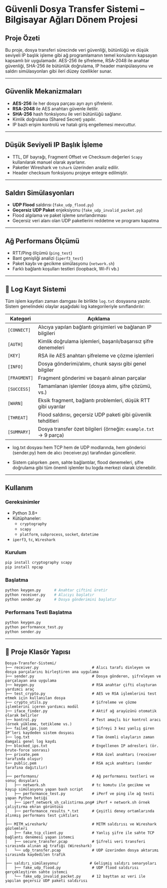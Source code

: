 #  Güvenli Dosya Transfer Sistemi – Bilgisayar Ağları Dönem Projesi

##  Proje Özeti

Bu proje, dosya transferi sürecinde veri güvenliği, bütünlüğü ve düşük seviyeli IP başlık işleme gibi ağ programlamanın temel konularını kapsayan kapsamlı bir uygulamadır. AES-256 ile şifreleme, RSA-2048 ile anahtar güvenliği, SHA-256 ile bütünlük doğrulama, IP header manipülasyonu ve saldırı simülasyonları gibi ileri düzey özellikler sunar.


---

##  Güvenlik Mekanizmaları

-  **AES-256** ile her dosya parçası ayrı ayrı şifrelenir.
-  **RSA-2048** ile AES anahtarı güvenle iletilir.
-  **SHA-256** hash fonksiyonu ile veri bütünlüğü sağlanır.
-  Kimlik doğrulama (Shared Secret) yapılır.
-  IP bazlı erişim kontrolü ve hatalı giriş engellemesi mevcuttur.

---

##  Düşük Seviyeli IP Başlık İşleme

-  TTL, DF bayrağı, Fragment Offset ve Checksum değerleri `Scapy` kullanılarak manuel olarak ayarlanır.
-  Paketler Wireshark ve `tshark` üzerinden analiz edilir.
-  Header checksum fonksiyonu projeye entegre edilmiştir.

---

##  Saldırı Simülasyonları

-  **UDP Flood** saldırısı (`fake_udp_flood.py`)
-  **Geçersiz UDP Paket** enjeksiyonu (`fake_udp_invalid_packet.py`)
-  Flood algılama ve paket işleme sınırlandırması
-  Geçersiz veri alanı olan UDP paketlerini reddetme ve programı kapatma

---

##  Ağ Performans Ölçümü

-  RTT/Ping ölçümü (`ping_test`)
-  Bant genişliği analizi (`iperf3_test`)
-  Paket kaybı ve gecikme simülasyonu (`network.sh`)
-  Farklı bağlantı koşulları testleri (loopback, Wi-Fi vb.)

---

## 📘 Log Kayıt Sistemi

Tüm işlem kayıtları zaman damgası ile birlikte `log.txt` dosyasına yazılır. Sistem genelindeki olaylar aşağıdaki log kategorileriyle sınıflandırılır:

| Kategori      | Açıklama                                                                 |
|---------------|--------------------------------------------------------------------------|
| `[CONNECT]`   | Alıcıya yapılan bağlantı girişimleri ve bağlanan IP bilgileri            |
| `[AUTH]`      | Kimlik doğrulama işlemleri, başarılı/başarısız şifre denemeleri          |
| `[KEY]`       | RSA ile AES anahtarı şifreleme ve çözme işlemleri                        |
| `[INFO]`      | Dosya gönderimi/alımı, chunk sayısı gibi genel bilgiler                  |
| `[FRAGMENT]`  | Fragment gönderimi ve başarılı alınan parçalar                           |
| `[SUCCESS]`   | Tamamlanan işlemler (dosya alımı, şifre çözümü, vs.)                     |
| `[WARN]`      | Eksik fragment, bağlantı problemleri, düşük RTT gibi uyarılar            |
| `[THREAT]`    | Flood saldırısı, geçersiz UDP paketi gibi güvenlik tehditleri            |
| `[SUMMARY]`   | Dosya transfer özet bilgileri (örneğin: `example.txt` → 9 parça)         |

- log.txt dosyası hem TCP hem de UDP modlarında, hem gönderici (sender.py) hem de alıcı (receiver.py) tarafından güncellenir.

- Sistem çalışırken .pem, sahte bağlantılar, flood denemeleri, şifre doğrulama gibi tüm önemli işlemler bu logda merkezi olarak izlenebilir.
---

##  Kullanım

### Gereksinimler

- Python 3.8+
- Kütüphaneler:
  - `cryptography`
  - `scapy`
  - `platform`, `subprocess`, `socket`, `datetime`
- `iperf3`, `tc`, `Wireshark`

### Kurulum

```bash
pip install cryptography scapy
pip install npcap
```

### Başlatma
```bash
python keygen.py      # Anahtar çiftini üretir
python receiver.py    # Alıcıyı başlatır
python sender.py      # Dosya gönderimini başlatır
```

### Performans Testi Başlatma
```bash
python keygen.py      
python performance_test.py
python sender.py     
```
---

## 📁 Proje Klasör Yapısı

```
Dosya-Transfer-Sistemi/
├── receiver.py                        # Alıcı tarafı dinleyen ve dosya parçalarını birleştiren ana uygulama
├── sender.py                          # Dosya gönderen, şifreleyen ve parçalayan ana uygulama
├── keygen.py                          # RSA anahtar çifti oluşturan yardımcı araç
├── test_crypto.py                     # AES ve RSA işlemlerini test etmek için kullanılan dosya
├── crypto_utils.py                    # Şifreleme ve çözme işlemlerini içeren yardımcı modül
├── iface_finder.py                    # Aktif ağ arayüzünü otomatik olarak belirler
├── kontrol.py                         # Test amaçlı bir kontrol aracı (örnek yükleme, tetikleme vs.)
├── failed_ips.json                    # Şifreyi 3 kez yanlış giren IP’leri kaydeden sistem dosyası
├── log.txt                            # Tüm önemli olayların zaman damgalı genel log kaydı
├── blocked_ips.txt                    # Engellenen IP adresleri (ör. brute-force sonrası)
├── private.pem                        # RSA özel anahtarı (receiver tarafında oluşur)
├── public.pem                         # RSA açık anahtarı (sender tarafına dağıtılır)
│
├── performans/                        # Ağ performansı testleri ve sonuç dosyaları
│   ├── network.sh                     # tc komutu ile gecikme ve kayıp simülasyonu yapan bash script
│   ├── performance_test.py            # iPerf ve ping ile ağ testi yapan Python betiği
│   ├── iperf_network_sh_calistirma.png# iPerf + network.sh örnek çalıştırma ekran görüntüsü
│   ├── performance_results_*.txt      # Çeşitli deney ortamlarında alınmış performans test çıktıları
│
├── MITM_wireshark/                    # MITM saldırısı ve Wireshark gözlemleri
│   ├── fake_tcp_client.py             # Yanlış şifre ile sahte TCP bağlantı denemesi yapan istemci
│   ├── secure_transfer.pcap           # Şifreli veri transferi sırasında alınan ağ trafiği (Wireshark)
│   └── udp_transfer.pcap              # UDP üzerinden dosya aktarımı sırasında kaydedilen trafik
│
├── saldırı_simülasyonu/              # Gelişmiş saldırı senaryoları
│   ├── fake_udp_flood.py              # UDP flood saldırısı gerçekleştiren sahte istemci
│   └── fake_udp_invalid_packet.py     # 12 bayttan az veri ile yapılan geçersiz UDP paketi saldırısı


```












